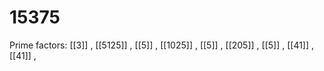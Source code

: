 # 15375

Prime factors: [[3]] , [[5125]] , [[5]] , [[1025]] , [[5]] , [[205]] , [[5]] , [[41]] , [[41]] , 